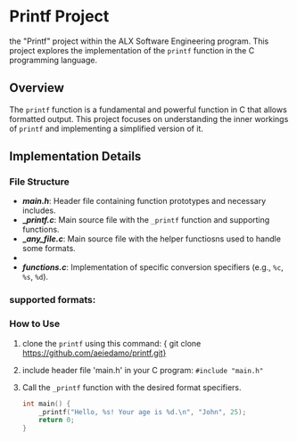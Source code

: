 # Printf Project

the "Printf" project within the ALX Software Engineering program. This project explores the implementation of the `printf` function in the C programming language.

## Overview

The `printf` function is a fundamental and powerful function in C that allows formatted output. This project focuses on understanding the inner workings of `printf` and implementing a simplified version of it.

## Implementation Details

### File Structure

- **_main.h_**: Header file containing function prototypes and necessary includes.
- **__printf.c_**: Main source file with the `_printf` function and supporting functions.
- **__any_file.c_**: Main source file with the helper functiosns used to handle some formats.
- 
- **_functions.c_**: Implementation of specific conversion specifiers (e.g., `%c`, `%s`, `%d`).

### supported formats:


### How to Use

1. clone the `printf` using this command:
  { git clone https://github.com/aeiedamo/printf.git}
2.  include header file 'main.h' in your C program: `#include "main.h"`
3. Call the `_printf` function with the desired format specifiers.

   ```c
   int main() {
       _printf("Hello, %s! Your age is %d.\n", "John", 25);
       return 0;
   }
